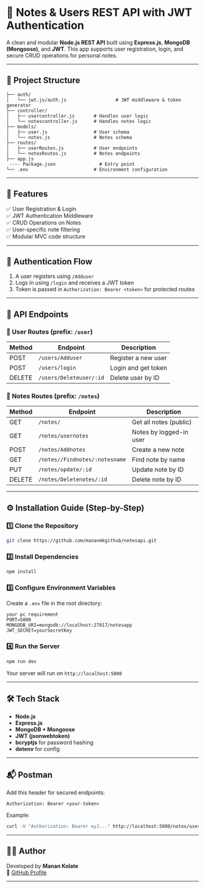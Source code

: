# 📘 Notes & Users REST API with JWT Authentication

A clean and modular **Node.js REST API** built using **Express.js**, **MongoDB (Mongoose)**, and **JWT**. This app supports user registration, login, and secure CRUD operations for personal notes.

---

## 📂 Project Structure

```
├── auth/
│   └── jwt.js/auth.js                  # JWT middleware & token generator
├── controller/
│   ├── usercontroller.js       # Handles user logic
│   └── notescontroller.js      # Handles notes logic
├── models/
│   ├── user.js                 # User schema
│   └── notes.js                # Notes schema
├── routes/
│   ├── userRoutes.js           # User endpoints
│   └── notesRoutes.js          # Notes endpoints
├── app.js   
 ---- Package.json                # Entry point
└── .env                        # Environment configuration
```

---

## 🧾 Features

✅ User Registration & Login\
✅ JWT Authentication Middleware\
✅ CRUD Operations on Notes\
✅ User-specific note filtering\
✅ Modular MVC code structure

---

## 🔐 Authentication Flow

1. A user registers using `/Adduser`
2. Logs in using `/login` and receives a JWT token
3. Token is passed in `Authorization: Bearer <token>` for protected routes

---

## 🔗 API Endpoints

### 👥 User Routes (prefix: `/user`)

| Method | Endpoint          | Description         |
| ------ | ----------------- | ------------------- | 
| POST   | `/users/Adduser`        | Register a new user |
| POST   | `/users/login`          | Login and get token | 
| DELETE | `/users/Deleteuser/:id` | Delete user by ID   | 

### 📝 Notes Routes (prefix: `/notes`)

| Method | Endpoint                | Description                     
| ------ | ----------------------- | ----------------------- |
| GET    | `/notes/`                | Get all notes (public)  |
| GET    | `/notes/usernotes`        | Notes by logged-in user |
| POST   | `/notes/Addnotes`          | Create a new note      | 
| GET    | `/notes//Findnotes/:notesname`| Find note by name  |
| PUT    | `/notes/update/:id`          | Update note by ID     | 
| DELETE | `/notes/Deletenotes/:id`     | Delete note by ID      | 

---

## ⚙️ Installation Guide (Step-by-Step)

### 1️⃣ Clone the Repository

```bash
git clone https://github.com/mananmkgithub/notesapi.git

```

### 2️⃣ Install Dependencies

```bash
npm install
```

### 3️⃣ Configure Environment Variables

Create a `.env` file in the root directory:

```env
your pc requirement
PORT=5000
MONGODB_URI=mongodb://localhost:27017/notesapp
JWT_SECRET=yourSecretKey
```

### 4️⃣ Run the Server

```bash
npm run dev
```

Your server will run on `http://localhost:5000`

---

## 🛠️ Tech Stack

- **Node.js**
- **Express.js**
- **MongoDB + Mongoose**
- **JWT (jsonwebtoken)**
- **bcryptjs** for password hashing
- **dotenv** for config

---

## 📬 Postman 

Add this header for secured endpoints:

```
Authorization: Bearer <your-token>
```

Example:

```bash
curl -H "Authorization: Bearer eyJ..." http://localhost:5000/notes/usernotes
```

---

## 👨‍💻 Author

Developed by **Manan Kolate**\
🔗 [GitHub Profile](https://github.com/mananmkgithub)

---


